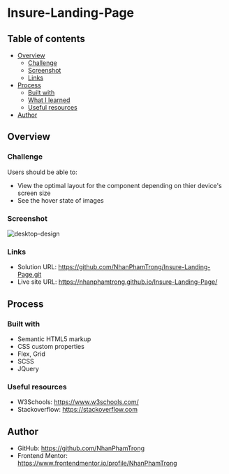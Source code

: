 # Insure-Landing-Page
## Table of contents
- [Overview](#overview)
  - [Challenge](#challenge)
  - [Screenshot](#screenshot)
  - [Links](#links)
- [Process](#process)
  - [Built with](#built-with)
  - [What I learned](#what-i-learned)
  - [Useful resources](#useful-resources)
- [Author](#author)

## Overview
### Challenge
Users should be able to:
- View the optimal layout for the component depending on thier device's screen size
- See the hover state of images

### Screenshot
![desktop-design](https://user-images.githubusercontent.com/72313013/157628542-17692e3c-4ea5-4751-b78e-e71e9386c807.jpg)

### Links
- Solution URL: https://github.com/NhanPhamTrong/Insure-Landing-Page.git
- Live site URL: https://nhanphamtrong.github.io/Insure-Landing-Page/

## Process
### Built with
- Semantic HTML5 markup
- CSS custom properties
- Flex, Grid
- SCSS
- JQuery

### Useful resources
- W3Schools: https://www.w3schools.com/
- Stackoverflow: https://stackoverflow.com

## Author
- GitHub: https://github.com/NhanPhamTrong
- Frontend Mentor: https://www.frontendmentor.io/profile/NhanPhamTrong
